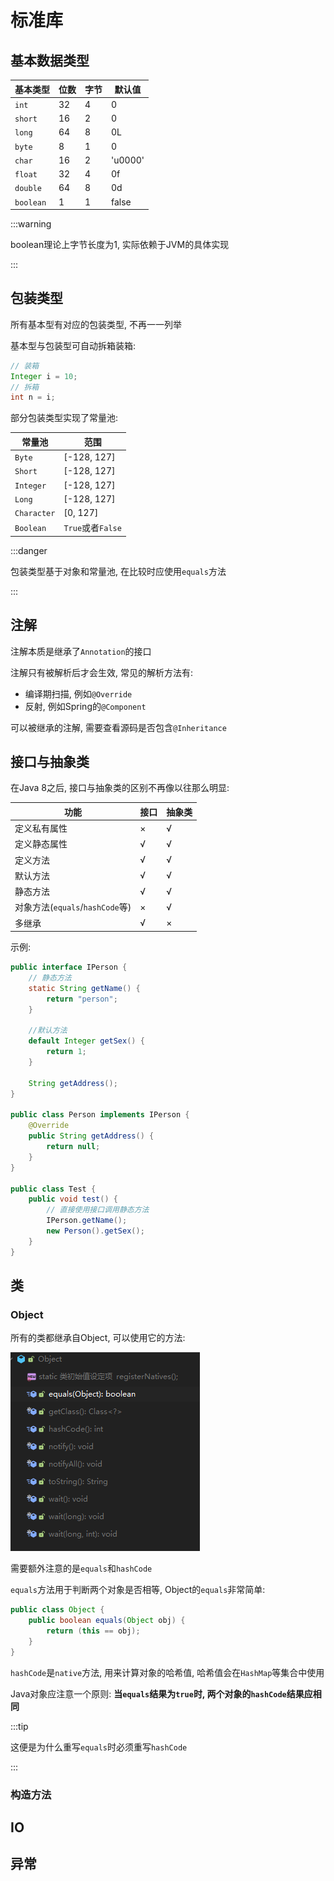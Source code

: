 # 标准库

## 基本数据类型

| 基本类型  | 位数 | 字节 | 默认值  |
| --------- | :--- | ---- | ------- |
| `int`     | 32   | 4    | 0       |
| `short`   | 16   | 2    | 0       |
| `long`    | 64   | 8    | 0L      |
| `byte`    | 8    | 1    | 0       |
| `char`    | 16   | 2    | 'u0000' |
| `float`   | 32   | 4    | 0f      |
| `double`  | 64   | 8    | 0d      |
| `boolean` | 1    | 1    | false   |

:::warning

boolean理论上字节长度为1, 实际依赖于JVM的具体实现

:::

## 包装类型

所有基本型有对应的包装类型, 不再一一列举

基本型与包装型可自动拆箱装箱:

```java
// 装箱
Integer i = 10;
// 拆箱
int n = i;
```

部分包装类型实现了常量池:

| 常量池      | 范围              |
| ----------- | ----------------- |
| `Byte`      | [-128, 127]       |
| `Short`     | [-128, 127]       |
| `Integer`   | [-128, 127]       |
| `Long`      | [-128, 127]       |
| `Character` | [0, 127]          |
| `Boolean`   | `True`或者`False` |

:::danger

包装类型基于对象和常量池, 在比较时应使用`equals`方法

:::

## 注解

注解本质是继承了`Annotation`的接口

注解只有被解析后才会生效, 常见的解析方法有:

- 编译期扫描, 例如`@Override`
- 反射, 例如Spring的`@Component`

可以被继承的注解, 需要查看源码是否包含`@Inheritance`

## 接口与抽象类

在Java 8之后, 接口与抽象类的区别不再像以往那么明显:

| 功能                            | 接口 | 抽象类 |
| ------------------------------- | ---- | ------ |
| 定义私有属性                    | ×    | √      |
| 定义静态属性                    | √    | √      |
| 定义方法                        | √    | √      |
| 默认方法                        | √    | √      |
| 静态方法                        | √    | √      |
| 对象方法(`equals`/`hashCode`等) | ×    | √      |
| 多继承                          | √    | ×      |

示例:

```java
public interface IPerson {
    // 静态方法
    static String getName() {
        return "person";
    }
    
    //默认方法
    default Integer getSex() {
        return 1;
    }
    
    String getAddress();
}

public class Person implements IPerson {
    @Override
    public String getAddress() {
        return null;
    }
}

public class Test {
    public void test() {
        // 直接使用接口调用静态方法
        IPerson.getName();
        new Person().getSex();
    }
}
```

## 类

### Object

所有的类都继承自Object, 可以使用它的方法:

![Object中的方法](./Object中的方法.png)

需要额外注意的是`equals`和`hashCode`

`equals`方法用于判断两个对象是否相等, Object的`equals`非常简单:

```java
public class Object {
    public boolean equals(Object obj) {
        return (this == obj);
    }
}
```

`hashCode`是`native`方法, 用来计算对象的哈希值, 哈希值会在`HashMap`等集合中使用

Java对象应注意一个原则: **当`equals`结果为`true`时, 两个对象的`hashCode`结果应相同**

:::tip

这便是为什么重写`equals`时必须重写`hashCode`

:::

### 构造方法



## IO

## 异常

